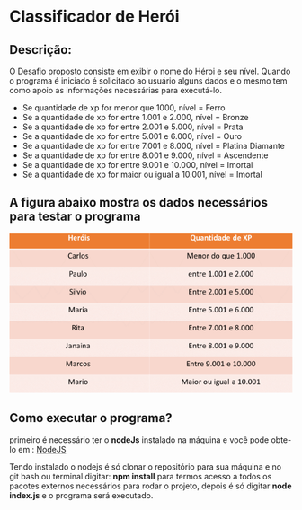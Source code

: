 # Classificador de Herói

## Descrição:

<p>
O Desafio proposto consiste em exibir o nome do Héroi
e seu nível. Quando o programa é iniciado é solicitado
ao usuário alguns dados e o mesmo tem como apoio as informações
necessárias para executá-lo.
</p>

<ul>
    <li>Se quantidade de xp for menor que 1000, nível = Ferro</li>
    <li>Se a quantidade de xp for entre 1.001 e 2.000, nível = Bronze </li>
    <li>Se a quantidade de xp for entre 2.001 e 5.000, nível = Prata</li>
    <li>Se a quantidade de xp for entre 5.001 e 6.000, nível = Ouro</li>
    <li>Se a quantidade de xp for entre 7.001 e 8.000, nível = Platina Diamante</li>
    <li>Se a quantidade de xp for entre 8.001 e 9.000, nível = Ascendente</li>
    <li>Se a quantidade de xp for entre 9.001 e 10.000, nível = Imortal</li>
    <li>Se a quantidade de xp for maior ou igual a 10.001, nível = Imortal</li>
</ul>


## A figura abaixo mostra os dados necessários para testar o programa

<img src="lista.png" alt="Nomes de Herói" />

## Como executar o programa?

<p>
primeiro é necessário ter o <strong>nodeJs</strong> instalado na máquina e você pode obte-lo em : <a href="https://nodejs.org/en">NodeJS</a>
</p>

<p>
Tendo instalado o nodejs é só clonar o repositório para sua máquina e no git bash ou terminal digitar: <strong>npm install</strong> para termos acesso a todos os pacotes externos necessários para rodar o
projeto, depois é só digitar <strong>node index.js</strong> e o programa será executado.
</p>